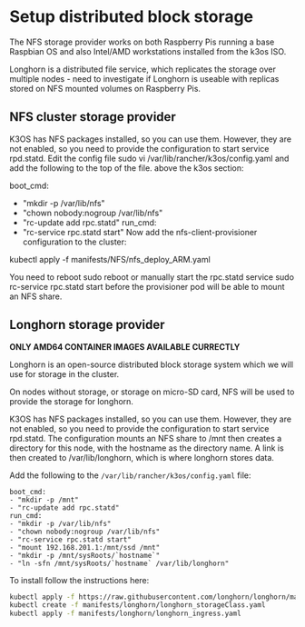 # Setup distributed block storage

The NFS storage provider works on both Raspberry Pis running a base Raspbian OS and also Intel/AMD workstations installed from the k3os ISO.

Longhorn is a distributed file service, which replicates the storage over multiple nodes - need to investigate if Longhorn is useable with replicas stored on NFS mounted volumes on Raspberry Pis.

## NFS cluster storage provider

K3OS has NFS packages installed, so you can use them. However, they are not enabled, so you need to provide the configuration to start service rpd.statd. Edit the config file sudo vi /var/lib/rancher/k3os/config.yaml and add the following to the top of the file. above the k3os section:

boot_cmd:
- "mkdir -p /var/lib/nfs"
- "chown nobody:nogroup /var/lib/nfs"
- "rc-update add rpc.statd"
run_cmd:
- "rc-service rpc.statd start"
Now add the nfs-client-provisioner configuration to the cluster:

kubectl apply -f manifests/NFS/nfs_deploy_ARM.yaml

You need to reboot sudo reboot or manually start the rpc.statd service sudo rc-service rpc.statd start before the provisioner pod will be able to mount an NFS share.

## Longhorn storage provider

**ONLY AMD64 CONTAINER IMAGES AVAILABLE CURRECTLY**

Longhorn is an open-source distributed block storage system which we will use for storage in the cluster.

On nodes without storage, or storage on micro-SD card, NFS will be used to provide the storage for longhorn.  

K3OS has NFS packages installed, so you can use them.  However, they are not enabled, so you need to provide the configuration to start service rpd.statd.  The configuration mounts an NFS share to /mnt then creates a directory for this node, with the hostname as the directory name.  A link is then created to /var/lib/longhorn, which is where longhorn stores data.

Add the following to the ```/var/lib/rancher/k3os/config.yaml``` file:

```text
boot_cmd:
- "mkdir -p /mnt"
- "rc-update add rpc.statd"
run_cmd:
- "mkdir -p /var/lib/nfs"
- "chown nobody:nogroup /var/lib/nfs"
- "rc-service rpc.statd start"
- "mount 192.168.201.1:/mnt/ssd /mnt"
- "mkdir -p /mnt/sysRoots/`hostname`"
- "ln -sfn /mnt/sysRoots/`hostname` /var/lib/longhorn"
```

To install follow the instructions here:

``` bash
kubectl apply -f https://raw.githubusercontent.com/longhorn/longhorn/master/deploy/longhorn.yaml
kubectl create -f manifests/longhorn/longhorn_storageClass.yaml
kubectl apply -f manifests/longhorn/longhorn_ingress.yaml
```
